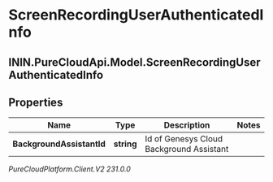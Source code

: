 # ScreenRecordingUserAuthenticatedInfo

## ININ.PureCloudApi.Model.ScreenRecordingUserAuthenticatedInfo

## Properties

|Name | Type | Description | Notes|
|------------ | ------------- | ------------- | -------------|
| **BackgroundAssistantId** | **string** | Id of Genesys Cloud Background Assistant | |



_PureCloudPlatform.Client.V2 231.0.0_
